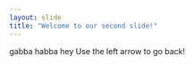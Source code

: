 ```yaml
---
layout: slide
title: "Welcome to our second slide!"
---
```

gabba habba hey
Use the left arrow to go back!
